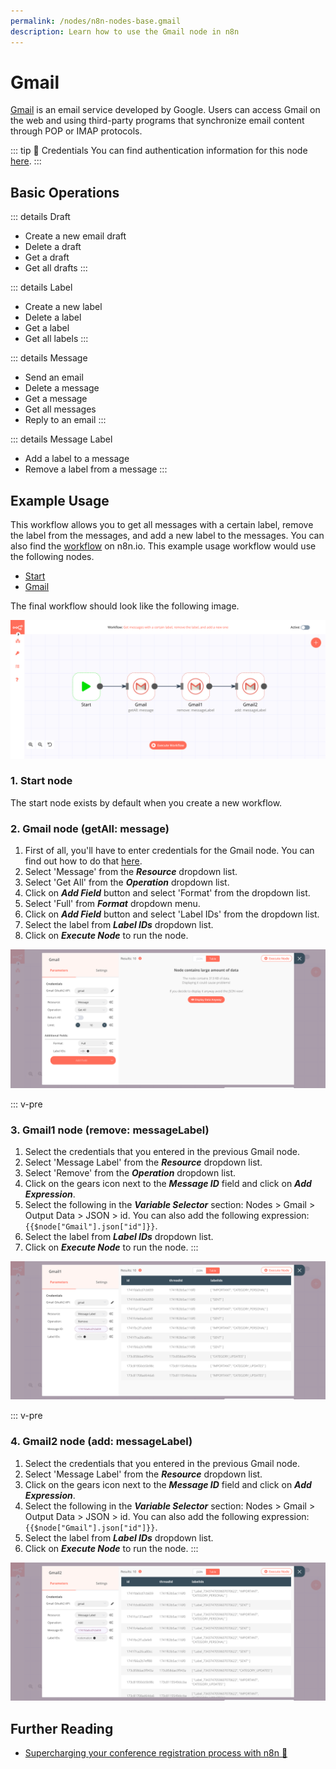 ```yaml
---
permalink: /nodes/n8n-nodes-base.gmail
description: Learn how to use the Gmail node in n8n
---
```


# Gmail

[Gmail](https://www.gmail.com) is an email service developed by Google. Users can access Gmail on the web and using third-party programs that synchronize email content through POP or IMAP protocols.

::: tip 🔑 Credentials
You can find authentication information for this node [here](../../../credentials/Google/README.md).
:::

## Basic Operations

::: details Draft
- Create a new email draft
- Delete a draft
- Get a draft
- Get all drafts
:::

::: details Label
- Create a new label
- Delete a label
- Get a label
- Get all labels
:::

::: details Message
- Send an email
- Delete a message
- Get a message
- Get all messages
- Reply to an email
:::

::: details Message Label
- Add a label to a message
- Remove a label from a message
:::

## Example Usage

This workflow allows you to get all messages with a certain label, remove the label from the messages, and add a new label to the messages. You can also find the [workflow](https://n8n.io/workflows/621) on n8n.io. This example usage workflow would use the following nodes.
- [Start](../../core-nodes/Start/README.md)
- [Gmail]()

The final workflow should look like the following image.

![A workflow with the Gmail node](./workflow.png)

### 1. Start node

The start node exists by default when you create a new workflow.

### 2. Gmail node (getAll: message)

1. First of all, you'll have to enter credentials for the Gmail node. You can find out how to do that [here](../../../credentials/Google/README.md).
2. Select 'Message' from the ***Resource*** dropdown list.
3. Select 'Get All' from the ***Operation*** dropdown list.
4. Click on ***Add Field*** button and select 'Format' from the dropdown list.
5. Select 'Full' from ***Format*** dropdown menu.
6. Click on ***Add Field*** button and select 'Label IDs' from the dropdown list.
7. Select the label from ***Label IDs*** dropdown list.
8. Click on ***Execute Node*** to run the node.

![Using the Gmail node to get all messages with a particular label](./Gmail_node.png)


::: v-pre
### 3. Gmail1 node (remove: messageLabel)

1. Select the credentials that you entered in the previous Gmail node.
2. Select 'Message Label' from the ***Resource*** dropdown list.
3. Select 'Remove' from the ***Operation*** dropdown list.
4. Click on the gears icon next to the ***Message ID*** field and click on ***Add Expression***.
5. Select the following in the ***Variable Selector*** section: Nodes > Gmail > Output Data > JSON > id. You can also add the following expression: `{{$node["Gmail"].json["id"]}}`.
6. Select the label from ***Label IDs*** dropdown list.
7. Click on ***Execute Node*** to run the node.
:::

![Using the Gmail node to remove a label from the messages](./Gmail1_node.png)


::: v-pre
### 4. Gmail2 node (add: messageLabel)

1. Select the credentials that you entered in the previous Gmail node.
2. Select 'Message Label' from the ***Resource*** dropdown list.
3. Click on the gears icon next to the ***Message ID*** field and click on ***Add Expression***.
4. Select the following in the ***Variable Selector*** section: Nodes > Gmail > Output Data > JSON > id. You can also add the following expression: `{{$node["Gmail"].json["id"]}}`.
5. Select the label from ***Label IDs*** dropdown list.
6. Click on ***Execute Node*** to run the node.
:::

![Using the Gmail node to add a label to the messages](./Gmail2_node.png)


## Further Reading

- [Supercharging your conference registration process with n8n 🎫](https://medium.com/n8n-io/supercharging-your-conference-registration-process-with-n8n-2831cdff37f9)
